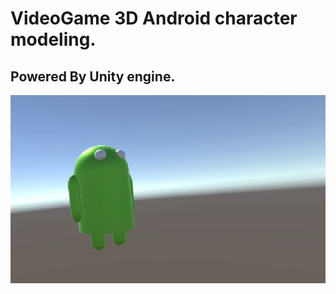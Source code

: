 # VideoGame 3D Android character modeling.
## Powered By Unity engine.

!["Screenshot"](screenshots/android.JPG)